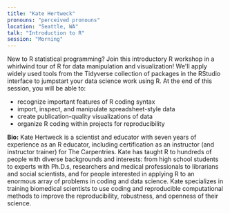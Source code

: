 ```yaml
---
title: "Kate Hertweck"
pronouns: "perceived pronouns"
location: "Seattle, WA"
talk: "Introduction to R"
session: "Morning"
---
```


New to R statistical programming? Join this introductory R workshop in a whirlwind tour of R for data manipulation and visualization! We'll apply widely used tools from the Tidyverse collection of packages in the RStudio interface to jumpstart your data science work using R.
At the end of this session, you will be able to:
- recognize important features of R coding syntax
- import, inspect, and manipulate spreadsheet-style data
- create publication-quality visualizations of data
- organize R coding within projects for reproducibility

__Bio:__ Kate Hertweck is a scientist and educator with seven years of experience as an R educator, including certification as an instructor (and instructor trainer) for The Carpentries. Kate has taught R to hundreds of people with diverse backgrounds and interests: from high school students to experts with Ph.D.s, researchers and medical professionals to librarians and social scientists, and for people interested in applying R to an enormous array of problems in coding and data science. Kate specializes in training biomedical scientists to use coding and reproducible computational methods to improve the reproducibility, robustness, and openness of their science.
